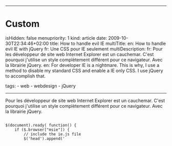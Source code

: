 -----

# Custom 
isHidden:       false
menupriority:   1
kind:           article
date:           2009-10-30T22:34:46+02:00
title: How to handle evil IE
multiTitle: 
    en: How to handle evil IE with jQuery
    fr: Une CSS pour IE seulement
multiDescription:
    fr: Pour les développeur de site web Internet Explorer est un cauchemar. C'est pourquoi j'utilise un style complètement différent pour ce navigateur. Avec la librairie jQuery.
    en: For developer IE is a nightmare. This is why, I use a method to disable my standard CSS and enable a IE only CSS. I use jQuery to accomplish that.

tags:
    - web
    - webdesign
    - jQuery

-----


Pour les développeur de site web Internet Explorer est un cauchemar. C'est pourquoi j'utilise un style complètement différent pour ce navigateur. Avec la librairie jQuery.


<code class="javascript">
$(document).ready( function() {
    if ($.browser["msie"]) {
        // include the ie.js file
        $('head').append('<script type="text/javascript" src="/js/ie.js"></scr' + 'ipt>');
    }
});
</code>

<code class="javascript" file="ie.js">
// Remove all CSS I don't want to use on IE
$('link[rel=stylesheet]').each(function(i)
{
    if (this.getAttribute('href') == '/css/layout.css') 
        this.disabled = true;
    if (this.getAttribute('href') == '/css/shadows.css') 
        this.disabled = true;
    if (this.getAttribute('href') == '/css/gen.css')    
        this.disabled = true;
}) ;

// Append the CSS for IE only
$('head').append('<link rel="stylesheet" type="text/css" href="/css/ie.css"/>');

// I also add a message on top of the page
$('body').prepend('<div id="iemessage"><p><span class="fr"><em>Avec <a href="http://www.firefox.com"> Firefox </a> et <a href="http://www.apple.com/safari">Safari</a> cette page est bien plus jolie !</em></span><span class="en"><em>This page is far nicer with <a href="http://www.firefox.com"> Firefox </a> and <a href="http://www.apple.com/safari">Safari</a>!</em></span></p>.</div>');

</code>

Voilà.
